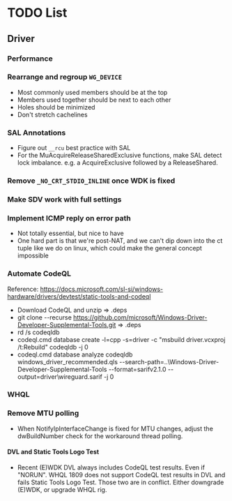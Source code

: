 # TODO List

## Driver

### Performance

### Rearrange and regroup `WG_DEVICE`
- Most commonly used members should be at the top
- Members used together should be next to each other
- Holes should be minimized
- Don't stretch cachelines

### SAL Annotations
- Figure out `__rcu` best practice with SAL
- For the MuAcquireReleaseSharedExclusive functions, make SAL detect lock
  imbalance. e.g. a AcquireExclusive followed by a ReleaseShared.

### Remove `_NO_CRT_STDIO_INLINE` once WDK is fixed

### Make SDV work with full settings

### Implement ICMP reply on error path
- Not totally essential, but nice to have
- One hard part is that we're post-NAT, and we can't dip down into the ct tuple
  like we do on linux, which could make the general concept impossible

### Automate CodeQL
Reference: https://docs.microsoft.com/sl-si/windows-hardware/drivers/devtest/static-tools-and-codeql
- Download CodeQL and unzip => .deps
- git clone --recurse https://github.com/microsoft/Windows-Driver-Developer-Supplemental-Tools.git => .deps
- rd /s codeqldb
- codeql.cmd database create -l=cpp -s=driver -c "msbuild driver.vcxproj /t:Rebuild" codeqldb -j 0
- codeql.cmd database analyze codeqldb windows_driver_recommended.qls --search-path=..\Windows-Driver-Developer-Supplemental-Tools --format=sarifv2.1.0 --output=driver\wireguard.sarif -j 0

### WHQL

### Remove MTU polling
- When NotifyIpInterfaceChange is fixed for MTU changes, adjust the dwBuildNumber
  check for the workaround thread polling.

#### DVL and Static Tools Logo Test
- Recent (E)WDK DVL always includes CodeQL test results. Even if "NORUN". WHQL 1809 does not support CodeQL test results in DVL and fails Static Tools Logo Test. Those two are in conflict. Either downgrade (E)WDK, or upgrade WHQL rig.
